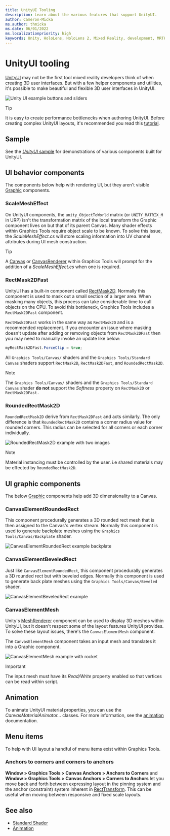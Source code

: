 ```yaml
---
title: UnityUI Tooling
description: Learn about the various features that support UnityUI.
author: Cameron-Micka
ms.author: thmicka
ms.date: 06/01/2022
ms.localizationpriority: high
keywords: Unity, HoloLens, HoloLens 2, Mixed Reality, development, MRTK, Graphics Tools, MRGT, MR Graphics Tools, Standard Shader, Mesh Outlines
---
```


# UnityUI tooling

[UnityUI](https://docs.unity3d.com/Packages/com.unity.ugui@1.0/manual/index.html) may not be the first tool mixed reality developers think of when creating 3D user interfaces. But with a few helper components and utilities, it's possible to make beautiful and flexible 3D user interfaces in UnityUI.

![Unity UI example buttons and sliders](images/UnityUITooling/UnityUITooling.jpg)

>[!TIP]
> It is easy to create performance bottlenecks when authoring UnityUI. Before creating complex UnityUI layouts, it's recommended you read this [tutorial](https://learn.unity.com/tutorial/optimizing-unity-ui).

## Sample

See the [*UnityUI* sample](samples/unity-ui.md) for demonstrations of various components built for UnityUI.

## UI behavior components

The components below help with rendering UI, but they aren't visible [Graphic](https://docs.unity3d.com/Packages/com.unity.ugui@1.0/api/UnityEngine.UI.Graphic.html) components.

### ScaleMeshEffect

On UnityUI components, the `unity_ObjectToWorld` matrix (or `UNITY_MATRIX_M`  in URP) isn't the transformation matrix of the local transform the Graphic component lives on but that of its parent Canvas. Many shader effects within Graphics Tools require object scale to be known. To solve this issue, the *ScaleMeshEffect.cs* will store scaling information into UV channel attributes during UI mesh construction.

>[!TIP]
> A [Canvas](https://docs.unity3d.com/ScriptReference/Canvas.html) or [CanvasRenderer](https://docs.unity3d.com/ScriptReference/CanvasRenderer.html) within Graphics Tools will prompt for the addition of a *ScaleMeshEffect.cs* when one is required.

### RectMask2DFast

UnityUI has a built-in component called [RectMask2D](https://docs.unity3d.com/Packages/com.unity.ugui@1.0/manual/script-RectMask2D.html). Normally this component is used to mask out a small section of a larger area. When masking many objects, this process can take considerable time to cull objects on the CPU. To avoid this bottleneck, Graphics Tools includes a `RectMask2DFast` component.

`RectMask2DFast` works in the same way as `RectMask2D` and is a recommended replacement. If you encounter an issue where masking doesn't update after adding or removing objects from `RectMask2DFast` then you may need to manually invoke an update like below:

```C#
myRectMask2DFast.ForceClip = true;
```

All `Graphics Tools/Canvas/` shaders and the `Graphics Tools/Standard Canvas` shaders support `RectMask2D`, `RectMask2DFast`, and `RoundedRectMask2D`.

>[!NOTE]
> The `Graphics Tools/Canvas/` shaders and the `Graphics Tools/Standard Canvas` shader **do not** support the *Softness* property on `RectMask2D` or `RectMask2DFast.`

### RoundedRectMask2D

`RoundedRectMask2D` derive from `RectMask2DFast` and acts similarly. The only difference is that `RoundedRectMask2D` contains a corner radius value for rounded corners. This radius can be selected for all corners or each corner individually.

![RoundedRectMask2D example with two images](images/UnityUITooling/RoundedRectMask2D.jpg)

>[!NOTE]
> Material instancing must be controlled by the user. i.e shared materials may be effected by `RoundedRectMask2D`.

## UI graphic components

The below [Graphic](https://docs.unity3d.com/Packages/com.unity.ugui@1.0/api/UnityEngine.UI.Graphic.html) components help add 3D dimensionality to a Canvas.

### CanvasElementRoundedRect

This component procedurally generates a 3D rounded rect mesh that is then assigned to the Canvas's vertex stream. Normally this component is used to generate backplate meshes using the `Graphics Tools/Canvas/Backplate` shader.

![CanvasElementRoundedRect example backplate](images/UnityUITooling/CanvasElementRoundedRect.jpg)

### CanvasElementBeveledRect

Just like `CanvasElementRoundedRect`, this component procedurally generates a 3D rounded rect but with beveled edges. Normally this component is used to generate back plate meshes using the `Graphics Tools/Canvas/Beveled` shader.

![CanvasElementBeveledRect example](images/UnityUITooling/CanvasElementBeveledRect.jpg)

### CanvasElementMesh

Unity's [MeshRenderer](https://docs.unity3d.com/ScriptReference/MeshRenderer.html) component can be used to display 3D meshes within UnityUI, but it doesn't respect some of the layout features UnityUI provides. To solve these layout issues, there's the `CanvasElementMesh` component.

 The `CanvasElementMesh` component takes an input mesh and translates it into a Graphic component.

![CanvasElementMesh example with rocket](images/UnityUITooling/CanvasElementMesh.jpg)

>[!IMPORTANT]
> The input mesh must have its *Read/Write* property enabled so that vertices can be read within script.

## Animation

To animate UnityUI material properties, you can use the *CanvasMaterialAnimator...* classes. For more information, see the [animation](animation.md) documentation.

## Menu items

To help with UI layout a handful of menu items exist within Graphics Tools.

### Anchors to corners and corners to anchors

**Window > Graphics Tools > Canvas Anchors > Anchors to Corners** and **Window > Graphics Tools > Canvas Anchors > Corners to Anchors** let you move back and forth between expressing layout in the pinning system and the anchor (constraint) system inherent in [RectTransform](https://docs.unity3d.com/ScriptReference/RectTransform.html). This can be useful when moving between responsive and fixed scale layouts.

## See also

* [Standard Shader](standard-shader.md)
* [Animation](animation.md)
